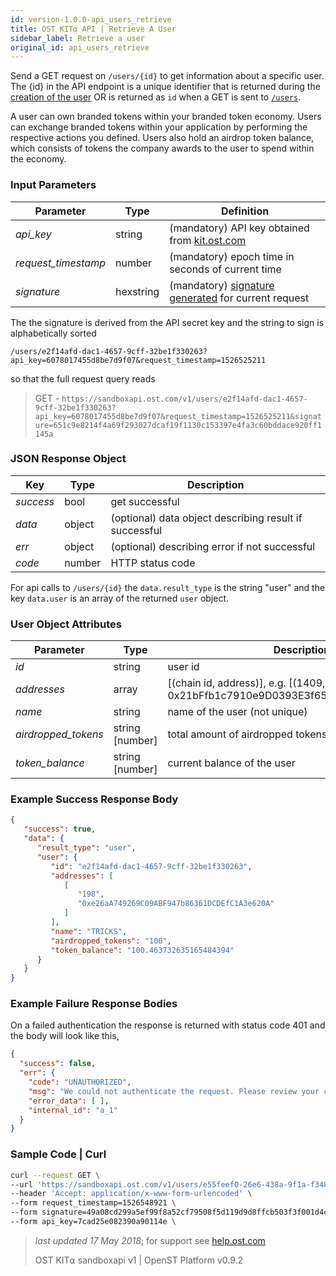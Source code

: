 ```yaml
---
id: version-1.0.0-api_users_retrieve
title: OST KIT⍺ API | Retrieve A User
sidebar_label: Retrieve a user
original_id: api_users_retrieve
---
```


Send a GET request on `/users/{id}` to get information about a specific user. The {id} in the API endpoint is a unique identifier that is returned during the [<u>creation of the user</u>](/docs/api_users_create.html) OR is returned as `id` when a GET is sent to [<u>`/users`</u>](/docs/api_users_list.html). 

A user can own branded tokens within your branded token economy.  Users can exchange branded tokens within your application by performing the respective actions you defined.  Users also hold an airdrop token balance, which consists of tokens the company awards to the user to spend within the economy.

### Input Parameters

| Parameter           | Type       | Definition  |
|---------------------|-----------|--------|
| _api_key_           | string      | (mandatory) API key obtained from [kit.ost.com](https://kit.ost.com)|
| _request_timestamp_ | number     | (mandatory) epoch time in seconds of current time |
| _signature_         | hexstring  | (mandatory) [<u>signature generated</u>](/docs/api_authentication.html) for current request |


The the signature is derived from the API secret key and the string to sign is alphabetically sorted


`/users/e2f14afd-dac1-4657-9cff-32be1f330263?api_key=6078017455d8be7d9f07&request_timestamp=1526525211`

so that the full request query reads

> GET - `https://sandboxapi.ost.com/v1/users/e2f14afd-dac1-4657-9cff-32be1f330263?api_key=6078017455d8be7d9f07&request_timestamp=1526525211&signature=651c9e8214f4a69f293027dcaf19f1130c153397e4fa3c60bddace920ff1145a`

### JSON Response Object

| Key        | Type   | Description      |
|------------|--------|------------|
| _success_  | bool   | get successful |
| _data_     | object | (optional) data object describing result if successful   |
| _err_      | object | (optional) describing error if not successful |
| _code_     | number | HTTP status code |

For api calls to `/users/{id}` the `data.result_type` is the string "user"
and the key `data.user` is an array of the returned `user` object. 

### User Object Attributes

| Parameter | Type   | Description  |
|-----------|--------|--------|
| _id_      | string | user id |
| _addresses_    | array | [(chain id, address)], e.g. [(1409, 0x21bFfb1c7910e9D0393E3f655E921FB47F70ab56)]  |
| _name_    | string | name of the user (not unique)  |
| _airdropped_tokens_ | string [number] | 	total amount of airdropped tokens to the user |
| _token_balance_           | string [number] | current balance of the user |

### Example Success Response Body
```json
{
   "success": true,
   "data": {
      "result_type": "user",
      "user": {
         "id": "e2f14afd-dac1-4657-9cff-32be1f330263",
         "addresses": [
            [
               "198",
               "0xe26aA749269C09ABF947b86361DCDEfC1A3e620A"
            ]
         ],
         "name": "TRICKS",
         "airdropped_tokens": "100",
         "token_balance": "100.463732635165484394"
      }
   }
}
```

### Example Failure Response Bodies
On a failed authentication the response is returned with status code 401 and the body will look like this,

```json
{
  "success": false,
  "err": {
    "code": "UNAUTHORIZED",
    "msg": "We could not authenticate the request. Please review your credentials and authentication method.",
    "error_data": [ ],
    "internal_id": "a_1"
  }
}
```


### Sample Code | Curl
```bash
curl --request GET \
--url 'https://sandboxapi.ost.com/v1/users/e55feef0-26e6-438a-9f1a-f348ce2e3c44' \
--header 'Accept: application/x-www-form-urlencoded' \
--form request_timestamp=1526548921 \
--form signature=49a08cd299a5ef99f8a52cf79508f5d119d9d8ffcb503f3f001d4c925e086842 \
--form api_key=7cad25e082390a90114e \
```

>_last updated 17 May 2018_; for support see [<u>help.ost.com</u>](https://help.ost.com)
>
> OST KIT⍺ sandboxapi v1 | OpenST Platform v0.9.2
